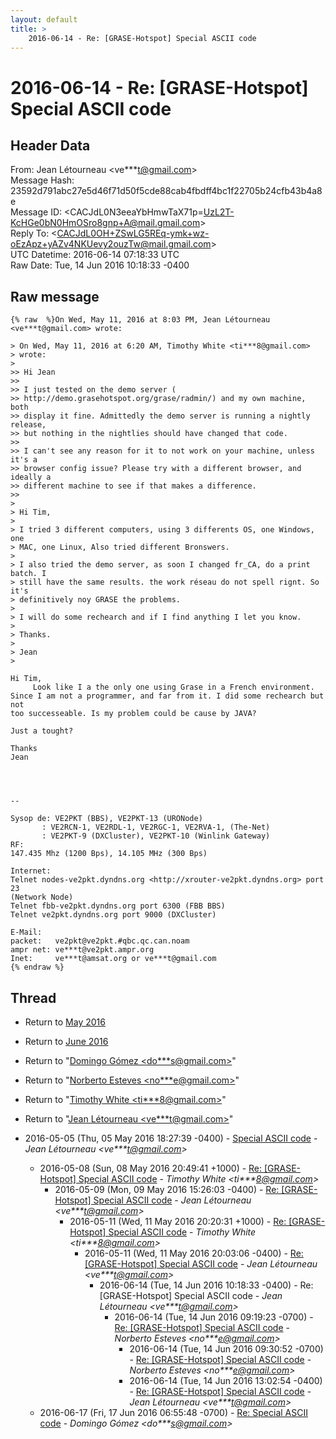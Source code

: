 ```yaml
---
layout: default
title: >
    2016-06-14 - Re: [GRASE-Hotspot] Special ASCII code
---
```


# 2016-06-14 - Re: [GRASE-Hotspot] Special ASCII code

## Header Data

From: Jean Létourneau \<ve***t@gmail.com\><br>
Message Hash: 23592d791abc27e5d46f71d50f5cde88cab4fbdff4bc1f22705b24cfb43b4a8e<br>
Message ID: \<CACJdL0N3eeaYbHmwTaX71p=UzL2T-KcHGe0bN0HmOSro8gnp+A@mail.gmail.com\><br>
Reply To: \<CACJdL0OH+ZSwLG5REq-ymk+wz-oEzApz+yAZv4NKUevy2ouzTw@mail.gmail.com\><br>
UTC Datetime: 2016-06-14 07:18:33 UTC<br>
Raw Date: Tue, 14 Jun 2016 10:18:33 -0400<br>

## Raw message

```
{% raw  %}On Wed, May 11, 2016 at 8:03 PM, Jean Létourneau <ve***t@gmail.com> wrote:

> On Wed, May 11, 2016 at 6:20 AM, Timothy White <ti***8@gmail.com>
> wrote:
>
>> Hi Jean
>>
>> I just tested on the demo server (
>> http://demo.grasehotspot.org/grase/radmin/) and my own machine, both
>> display it fine. Admittedly the demo server is running a nightly release,
>> but nothing in the nightlies should have changed that code.
>>
>> I can't see any reason for it to not work on your machine, unless it's a
>> browser config issue? Please try with a different browser, and ideally a
>> different machine to see if that makes a difference.
>>
>
> ​Hi Tim,
>
> I tried 3 different computers, using 3 differents OS, one Windows, one
> MAC, one Linux, ​Also tried different Bronswers.
>
> I also tried the demo server, as soon I changed fr_CA, do a print batch. I
> still have the same results. the work réseau do not spell rignt. So it's
> definitively noy GRASE the problems.
>
> I will do some rechearch and if I find anything I let you know.
>
> ​Thanks.
>
> Jean
>

​Hi Tim,
     Look like I a the only one using Grase in a French environment. ​
Since I am not a programmer, and far from it. I did some rechearch but not
too successeable. Is my problem could be cause by JAVA?

Just a tought?

Thanks
Jean




-- 

Sysop de: VE2PKT (BBS), VE2PKT-13 (URONode)
       : VE2RCN-1, VE2RDL-1, VE2RGC-1, VE2RVA-1, (The-Net)
       : VE2PKT-9 (DXCluster), VE2PKT-10 (Winlink Gateway)
RF:
147.435 Mhz (1200 Bps), 14.105 MHz (300 Bps)

Internet:
Telnet nodes-ve2pkt.dyndns.org <http://xrouter-ve2pkt.dyndns.org> port 23
(Network Node)
Telnet fbb-ve2pkt.dyndns.org port 6300 (FBB BBS)
Telnet ve2pkt.dyndns.org port 9000 (DXCluster)

E-Mail:
packet:   ve2pkt@ve2pkt.#qbc.qc.can.noam
ampr net: ve***t@ve2pkt.ampr.org
Inet:     ve***t@amsat.org or ve***t@gmail.com
{% endraw %}
```

## Thread

+ Return to [May 2016](/archive/2016/05)
+ Return to [June 2016](/archive/2016/06)

+ Return to "[Domingo Gómez <do***s<span>@</span>gmail.com>](/authors/do___s_at_gmail_com)"
+ Return to "[Norberto Esteves <no***e<span>@</span>gmail.com>](/authors/no___e_at_gmail_com)"
+ Return to "[Timothy White <ti***8<span>@</span>gmail.com>](/authors/ti___8_at_gmail_com)"
+ Return to "[Jean Létourneau <ve***t<span>@</span>gmail.com>](/authors/ve___t_at_gmail_com)"

+ 2016-05-05 (Thu, 05 May 2016 18:27:39 -0400) - [Special ASCII code](/archive/2016/05/e025d7e4c8b502394092d61b52e244b38383481918d636c82d90ac95598b6cc5) - _Jean Létourneau \<ve***t@gmail.com\>_
  + 2016-05-08 (Sun, 08 May 2016 20:49:41 +1000) - [Re: [GRASE-Hotspot] Special ASCII code](/archive/2016/05/f11bde63f6ecd166b8176b79ff9a70737fc37941df871e6e12f7863a93de5a75) - _Timothy White \<ti***8@gmail.com\>_
    + 2016-05-09 (Mon, 09 May 2016 15:26:03 -0400) - [Re: [GRASE-Hotspot] Special ASCII code](/archive/2016/05/6d067203a3178e2e6302b907527736d1e6bb14a00fb43ed5dc093b8cc26f9a0d) - _Jean Létourneau \<ve***t@gmail.com\>_
      + 2016-05-11 (Wed, 11 May 2016 20:20:31 +1000) - [Re: [GRASE-Hotspot] Special ASCII code](/archive/2016/05/dd6f465270f4206af8268879554091894214a2fc62ce0825f73cc10a521b8afd) - _Timothy White \<ti***8@gmail.com\>_
        + 2016-05-11 (Wed, 11 May 2016 20:03:06 -0400) - [Re: [GRASE-Hotspot] Special ASCII code](/archive/2016/05/952c0cde5873484ec539d071aff40dbf27fc981112ff8d253ea300ebc56c8a43) - _Jean Létourneau \<ve***t@gmail.com\>_
          + 2016-06-14 (Tue, 14 Jun 2016 10:18:33 -0400) - Re: [GRASE-Hotspot] Special ASCII code - _Jean Létourneau \<ve***t@gmail.com\>_
            + 2016-06-14 (Tue, 14 Jun 2016 09:19:23 -0700) - [Re: [GRASE-Hotspot] Special ASCII code](/archive/2016/06/1541a6bd8b6d9b44ec9ffb2c69385ba69ae1e1f5a6f636087f1ad60706e9fa19) - _Norberto Esteves \<no***e@gmail.com\>_
              + 2016-06-14 (Tue, 14 Jun 2016 09:30:52 -0700) - [Re: [GRASE-Hotspot] Special ASCII code](/archive/2016/06/4bff8e29293cab197e7325933d6b2f93ce20fcd65203a2d5dbd632391ae840df) - _Norberto Esteves \<no***e@gmail.com\>_
              + 2016-06-14 (Tue, 14 Jun 2016 13:02:54 -0400) - [Re: [GRASE-Hotspot] Special ASCII code](/archive/2016/06/9f68822786beb4145ae09298e3419d0a903a345a7100fb8e26bfae767bdfd82d) - _Jean Létourneau \<ve***t@gmail.com\>_
  + 2016-06-17 (Fri, 17 Jun 2016 06:55:48 -0700) - [Re: Special ASCII code](/archive/2016/06/0ebc9db127b6d613e9937718660777cb9fedce713d67840d9ea78ffb1c74b251) - _Domingo Gómez \<do***s@gmail.com\>_

